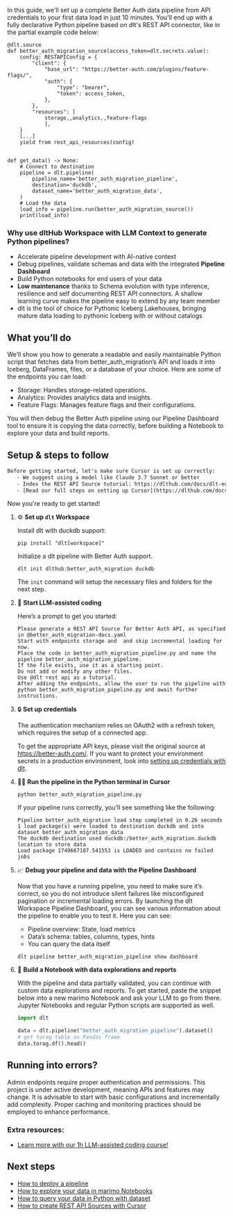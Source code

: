 In this guide, we'll set up a complete Better Auth data pipeline from API credentials to your first data load in just 10 minutes. You'll end up with a fully declarative Python pipeline based on dlt's REST API connector, like in the partial example code below:

```python-outcome
@dlt.source
def better_auth_migration_source(access_token=dlt.secrets.value):
    config: RESTAPIConfig = {
        "client": {
            "base_url": "https://better-auth.com/plugins/feature-flags/",
            "auth": {
                "type": "bearer",
                "token": access_token,
            },
        },
        "resources": [
            storage,,analytics,,feature-flags
            ],
    }
    [...]
    yield from rest_api_resources(config)


def get_data() -> None:
    # Connect to destination
    pipeline = dlt.pipeline(
        pipeline_name='better_auth_migration_pipeline',
        destination='duckdb',
        dataset_name='better_auth_migration_data', 
    )
    # Load the data
    load_info = pipeline.run(better_auth_migration_source())
    print(load_info) 
```

### Why use dltHub Workspace with LLM Context to generate Python pipelines?

- Accelerate pipeline development with AI-native context
- Debug pipelines, validate schemas and data with the integrated **Pipeline Dashboard**
- Build Python notebooks for end users of your data
- **Low maintenance** thanks to Schema evolution with type inference, resilience and self documenting REST API connectors. A shallow learning curve makes the pipeline easy to extend by any team member
- dlt is the tool of choice for Pythonic Iceberg Lakehouses, bringing mature data loading to pythonic Iceberg with or without catalogs

## What you’ll do

We’ll show you how to generate a readable and easily maintainable Python script that fetches data from better_auth_migration’s API and loads it into Iceberg, DataFrames, files, or a database of your choice. Here are some of the endpoints you can load:

- Storage: Handles storage-related operations.
- Analytics: Provides analytics data and insights.
- Feature Flags: Manages feature flags and their configurations.

You will then debug the Better Auth pipeline using our Pipeline Dashboard tool to ensure it is copying the data correctly, before building a Notebook to explore your data and build reports.

## Setup & steps to follow

```default
Before getting started, let's make sure Cursor is set up correctly:
   - We suggest using a model like Claude 3.7 Sonnet or better
   - Index the REST API Source tutorial: https://dlthub.com/docs/dlt-ecosystem/verified-sources/rest_api/ and add it to context as **@dlt rest api**
   - [Read our full steps on setting up Cursor](https://dlthub.com/docs/dlt-ecosystem/llm-tooling/cursor-restapi#23-configuring-cursor-with-documentation)
```

Now you're ready to get started!

1. ⚙️ **Set up `dlt` Workspace**
    
    Install dlt with duckdb support:
    ```shell
    pip install "dlt[workspace]"
    ```

    Initialize a dlt pipeline with Better Auth support.
    ```shell
    dlt init dlthub:better_auth_migration duckdb
    ```

    The `init` command will setup the necessary files and folders for the next step.
    
2. 🤠 **Start LLM-assisted coding**
    
    Here’s a prompt to get you started:
    
    ```prompt
    Please generate a REST API Source for Better Auth API, as specified in @better_auth_migration-docs.yaml 
    Start with endpoints storage and  and skip incremental loading for now. 
    Place the code in better_auth_migration_pipeline.py and name the pipeline better_auth_migration_pipeline. 
    If the file exists, use it as a starting point. 
    Do not add or modify any other files. 
    Use @dlt rest api as a tutorial. 
    After adding the endpoints, allow the user to run the pipeline with python better_auth_migration_pipeline.py and await further instructions.
    ```

    
3. 🔒 **Set up credentials** 
    
    The authentication mechanism relies on OAuth2 with a refresh token, which requires the setup of a connected app.
    
    To get the appropriate API keys, please visit the original source at https://better-auth.com/.
    If you want to protect your environment secrets in a production environment, look into [setting up credentials with dlt](https://dlthub.com/docs/walkthroughs/add_credentials).
    
4. 🏃‍♀️ **Run the pipeline in the Python terminal in Cursor**
    
    ```shell
    python better_auth_migration_pipeline.py
    ```
    
    If your pipeline runs correctly, you’ll see something like the following:
    
    ```shell
    Pipeline better_auth_migration load step completed in 0.26 seconds
    1 load package(s) were loaded to destination duckdb and into dataset better_auth_migration_data
    The duckdb destination used duckdb:/better_auth_migration.duckdb location to store data
    Load package 1749667187.541553 is LOADED and contains no failed jobs
    ```
    
5. 📈 **Debug your pipeline and data with the Pipeline Dashboard**

    Now that you have a running pipeline, you need to make sure it’s correct, so you do not introduce silent failures like misconfigured pagination or incremental loading errors. By launching the dlt Workspace Pipeline Dashboard, you can see various information about the pipeline to enable you to test it. Here you can see:
    - Pipeline overview: State, load metrics
    - Data’s schema: tables, columns, types, hints
    - You can query the data itself
    
    ```shell
    dlt pipeline better_auth_migration_pipeline show dashboard
    ```
    
6. 🐍 **Build a Notebook with data explorations and reports**

    With the pipeline and data partially validated, you can continue with custom data explorations and reports. To get started, paste the snippet below into a new marimo Notebook and ask your LLM to go from there. Jupyter Notebooks and regular Python scripts are supported as well.

    
    ```python
    import dlt

   data = dlt.pipeline("better_auth_migration_pipeline").dataset()
   # get torag table as Pandas frame
   data.torag.df().head()
    ```

## Running into errors?

Admin endpoints require proper authentication and permissions. This project is under active development, meaning APIs and features may change. It is advisable to start with basic configurations and incrementally add complexity. Proper caching and monitoring practices should be employed to enhance performance.

### Extra resources:

- [Learn more with our 1h LLM-assisted coding course!](https://www.youtube.com/watch?v=GGid70rnJuM)

## Next steps

- [How to deploy a pipeline](https://dlthub.com/docs/walkthroughs/deploy-a-pipeline)
- [How to explore your data in marimo Notebooks](https://dlthub.com/docs/general-usage/dataset-access/marimo)
- [How to query your data in Python with dataset](https://dlthub.com/docs/general-usage/dataset-access/dataset)
- [How to create REST API Sources with Cursor](https://dlthub.com/docs/dlt-ecosystem/llm-tooling/cursor-restapi)
